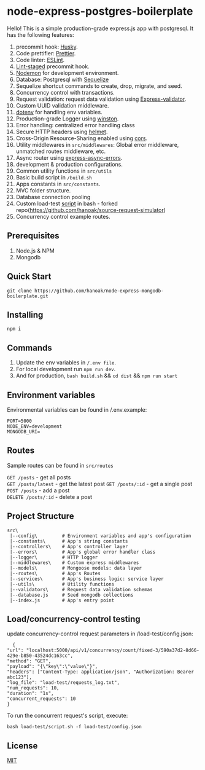 # node-express-postgres-boilerplate

Hello! This is a simple production-grade express.js app with postgresql. It has the following features:

1.  precommit hook: [Husky](https://github.com/typicode/husky).
2.  Code prettifier: [Prettier](https://github.com/prettier/prettier).
3.  Code linter: [ESLint](https://www.npmjs.com/package/eslint).
4.  [Lint-staged](https://www.npmjs.com/package/lint-staged) precommit hook.
5.  [Nodemon](https://www.npmjs.com/package/nodemon) for development environment.
6.  Database: Postgresql with [Sequelize](https://sequelize.org)
7.  Sequelize shortcut commands to create, drop, migrate, and seed.
8.  Concurrency control with transactions.
9.  Request validation: request data validation using [Express-validator](https://www.npmjs.com/package/express-validator).
10. Custom UUID validation middleware.
11. [dotenv](https://www.npmjs.com/package/dotenv) for handling env variables.
12. Production-grade Logger using [winston](https://github.com/winstonjs/winston).
13. Error handling: centralized error handling class
14. Secure HTTP headers using [helmet](https://helmetjs.github.io/).
15. Cross-Origin Resource-Sharing enabled using [cors](https://github.com/expressjs/cors).
16. Utility middlewares in `src/middlewares`: Global error middleware, unmatched routes middleware, etc.
17. Async router using [express-async-errors](https://www.npmjs.com/package/express-async-errors).
18. development & production configurations.
19. Common utility functions in `src/utils`
20. Basic build script in `/build.sh`
21. Apps constants in `src/constants`.
22. MVC folder structure.
23. Database connection pooling
24. Custom load-test [script](https://github.com/hanoak/node-express-postgresql-boilerplate/blob/main/load-test/script.sh) in bash - forked repo(<https://github.com/hanoak/source-request-simulator>)
25. Concurrency control example routes.

## Prerequisites

1. Node.js & NPM
2. Mongodb

## Quick Start

    git clone https://github.com/hanoak/node-express-mongodb-boilerplate.git

## Installing

    npm i

## Commands

1.  Update the env variables in `/.env file`.
2.  For local development run `npm run dev`.
3.  And for production, `bash build.sh` && `cd dist` && `npm run start`

## Environment variables

Environmental variables can be found in /.env.example:

    PORT=5000
    NODE_ENV=development
    MONGODB_URI=

## Routes

Sample routes can be found in `src/routes`

`GET /posts` - get all posts  
`GET /posts/latest` - get the latest post
`GET /posts/:id` - get a single post
`POST /posts` - add a post  
`DELETE /posts/:id` - delete a post

## Project Structure

    src\
     |--config\         # Environment variables and app's configuration
     |--constants\      # App's string constants
     |--controllers\    # App's controller layer
     |--errors\         # App's global error handler class
     |--logger\         # HTTP logger
     |--middlewares\    # Custom express middlewares
     |--models\         # Mongoose models: data layer
     |--routes\         # App's Routes
     |--services\       # App's business logic: service layer
     |--utils\          # Utility functions
     |--validators\     # Request data validation schemas
     |--database.js     # Seed mongodb collections
     |--index.js        # App's entry point

## Load/concurrency-control testing

update concurrency-control request parameters in /load-test/config.json:

      {
    "url": "localhost:5000/api/v1/concurrency/count/fixed-3/590a37d2-8d66-429e-b850-43524dc163cc",
    "method": "GET",
    "payload": "{\"key\":\"value\"}",
    "headers": ["Content-Type: application/json", "Authorization: Bearer abc123"],
    "log_file": "load-test/requests_log.txt",
    "num_requests": 10,
    "duration": "1s",
    "concurrent_requests": 10
    }

To run the concurrent request's script, execute:

    bash load-test/script.sh -f load-test/config.json

## License

[MIT](https://github.com/hanoak/node-express-mongodb-boilerplate/blob/main/LICENSE)
